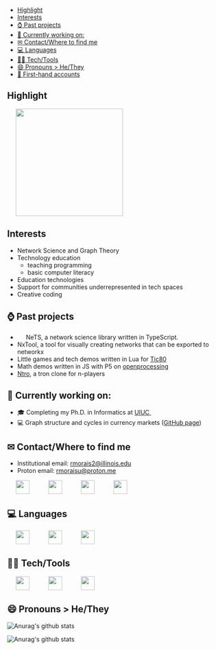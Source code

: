 - [Highlight](#highlight)
- [Interests](#interests)
- [⌚ Past projects](#-past-projects)
- [:telescope: Currently working on:](#telescope-currently-working-on)
- [✉ Contact/Where to find me](#-contactwhere-to-find-me)
- [:computer: Languages](#computer-languages)
- [:man_technologist: Tech/Tools](#man_technologist-techtools)
- [:smile: Pronouns > He/They](#smile-ponouns--hethey)
- [:microphone: First-hand accounts](#microphone-first-hand-accounts)

## Highlight

<a href="https://rmorais.itch.io/xadado" target="_blank"><img src="https://img.itch.zone/aW1nLzExMzYyNTU3LmdpZg==/180x143%23c/nYZoVS.gif" width="250" hspace="20"/></a>

## Interests

- Network Science and Graph Theory
- Technology education
  - teaching programming
  - basic computer literacy
- Education technologies
- Support for communities underrepresented in tech spaces
- Creative coding

## ⌚ Past projects

- <img src="https://upload.wikimedia.org/wikipedia/commons/4/4c/Typescript_logo_2020.svg" width="16" /> NeTS, a network science library written in TypeScript.
- NxTool, a tool for visually creating networks that can be exported to networkx
- Little games and tech demos written in Lua for [Tic80](https://tic80.com/profile)
- Math demos written in JS with P5 on [openprocessing](https://openprocessing.org/user/219598?o=7&view=sketches)
- [Ntro](https://rmorais.itch.io/ntro), a tron clone for n-players

## :telescope: Currently working on:

- :mortar_board: Completing my Ph.D. in Informatics at [UIUC <img src="https://marketing.illinois.edu/wp-content/uploads/2021/09/block-I-primary.png" width="8" />](https://informatics.ischool.illinois.edu)
- :computer: Graph structure and cycles in currency markets ([GitHub page](https://github.com/rodigu/crypto-graph-triplets))

## ✉ Contact/Where to find me

- Institutional email: rmorais2@illinois.edu
- Proton email: rmoraisu@proton.me

<p float="left">
  <a href="https://openprocessing.org/user/219598?o=7&view=sketches"><img src="https://openprocessing.org/assets/img/logo/logo_36x30_color@2x.png" width="32" hspace="20"/></a>
  <a href="https://www.linkedin.com/in/rodrigohmorais/"><img src="https://upload.wikimedia.org/wikipedia/commons/thumb/c/ce/Linkedin_circle.svg/640px-Linkedin_circle.svg.png" width="32" hspace="20"/></a>
  <a href="https://tic80.com/dev?id=5531"><img src="https://upload.wikimedia.org/wikipedia/commons/thumb/a/ae/TIC-80_Icon.png/640px-TIC-80_Icon.png" width="32" hspace="20"></a>
  <a href="https://rmorais.itch.io"><img src="https://static.itch.io/images/itchio-textless-white.svg" width="32" hspace="20"></a>
</p>

## :computer: Languages

<p float="left">
  <img src="https://upload.wikimedia.org/wikipedia/commons/thumb/9/99/Unofficial_JavaScript_logo_2.svg/480px-Unofficial_JavaScript_logo_2.svg.png" width="32" hspace="20"/>
  <img src="https://upload.wikimedia.org/wikipedia/commons/thumb/c/c3/Python-logo-notext.svg/110px-Python-logo-notext.svg.png?20100317150552" width="32" hspace="20"/>
  <img src="https://upload.wikimedia.org/wikipedia/commons/thumb/c/cf/Lua-Logo.svg/640px-Lua-Logo.svg.png" width="32" hspace="20"/>
</p>

## :man_technologist: Tech/Tools

<p float="left">
  <img src="https://upload.wikimedia.org/wikipedia/commons/thumb/9/9a/Visual_Studio_Code_1.35_icon.svg/640px-Visual_Studio_Code_1.35_icon.svg.png" width="32" hspace="20"/>
  <img src="https://upload.wikimedia.org/wikipedia/commons/thumb/e/e8/Deno_2021.svg/640px-Deno_2021.svg.png" width="32" hspace="20"/>
  <img src="https://upload.wikimedia.org/wikipedia/commons/thumb/a/ae/TIC-80_Icon.png/640px-TIC-80_Icon.png" width="32" hspace="20"/>
</p>

## :smile: Pronouns > He/They

![Anurag's github stats](https://github-readme-stats.vercel.app/api/top-langs/?username=rodigu&theme=dark)

![Anurag's github stats](https://github-readme-stats.vercel.app/api?username=rodigu&theme=dark&show_icons=true)

<!--


## :microphone: First-hand accounts

- Brother:
  > Ah, Rodrigo? I still owe him R$10.
- Friend:
  > Yes, cool guy.
- Grandma:

  > The sweetest person in the world.

  > _Thanks おばあちゃん_

- Stranger:
  > Why are you talking to me? Who are you?
**rodigu/rodigu** is a ✨ _special_ ✨ repository because its `README.md` (this file) appears on your GitHub profile.

Here are some ideas to get you started:

- 🔭 I’m currently working on ...
- 🌱 I’m currently learning ...
- 👯 I’m looking to collaborate on ...
- 🤔 I’m looking for help with ...
- 💬 Ask me about ...
- 📫 How to reach me: ...
- 😄 Pronouns: ...
- ⚡ Fun fact: ...
-->
